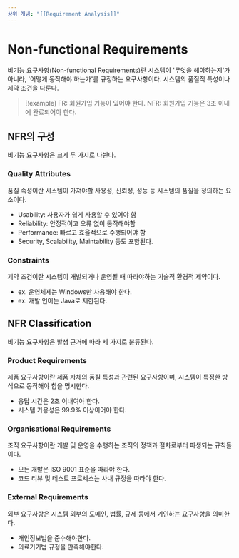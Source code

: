 ```yaml
---
상위 개념: "[[Requirement Analysis]]"
---
```

# Non-functional Requirements
비기능 요구사항(Non-functional Requirements)란 시스템이 '무엇을 해야하는지'가 아니라, '어떻게 동작해야 하는가'를 규정하는 요구사항이다. 시스템의 품질적 특성이나 제약 조건을 다룬다.

> [!example]
> FR: 회원가입 기능이 있어야 한다.
> NFR: 회원가입 기능은 3초 이내에 완료되어야 한다.

## NFR의 구성
비기능 요구사항은 크게 두 가지로 나뉜다.

### Quality Attributes
품질 속성이란 시스템이 가져야할 사용성, 신뢰성, 성능 등 시스템의 품질을 정의하는 요소이다.

* Usability: 사용자가 쉽게 사용할 수 있어야 함
* Reliability: 안정적이고 오류 없이 동작해야함
* Performance: 빠르고 효율적으로 수행되어야 함
* Security, Scalability, Maintability 등도 포함된다.

### Constraints
제약 조건이란 시스템이 개발되거나 운영될 때 따라야하는 기술적 환경적 제약이다.

* ex. 운영체제는 Windows만 사용해야 한다.
* ex. 개발 언어는 Java로 제한된다.

## NFR Classification
비기능 요구사항은 발생 근거에 따라 세 가지로 분류된다.

### Product Requirements
제품 요구사항이란 제품 자체의 품질 특성과 관련된 요구사항이며, 시스템이 특정한 방식으로 동작해야 함을 명시한다.

* 응답 시간은 2초 이내여야 한다.
* 시스템 가용성은 99.9% 이상이어야 한다.

### Organisational Requirements
조직 요구사항이란 개발 및 운영을 수행하는 조직의 정책과 절차로부터 파생되는 규칙들이다.

* 모든 개발은 ISO 9001 표준을 따라야 한다.
* 코드 리뷰 및 테스트 프로세스는 사내 규정을 따라야 한다.

### External Requirements
외부 요구사항은 시스템 외부의 도메인, 법률, 규제 등에서 기인하는 요구사항을 의미한다.

* 개인정보법을 준수해야한다.
* 의료기기법 규정을 만족해야한다.

